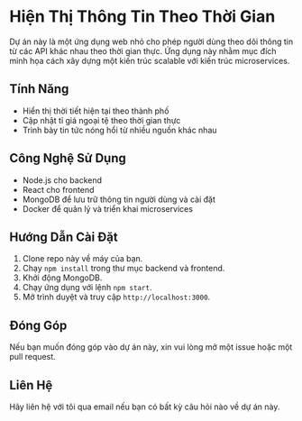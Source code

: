 # Hiện Thị Thông Tin Theo Thời Gian

Dự án này là một ứng dụng web nhỏ cho phép người dùng theo dõi thông tin từ các API khác nhau theo thời gian thực. Ứng dụng này nhằm mục đích minh họa cách xây dựng một kiến trúc scalable với kiến trúc microservices.

## Tính Năng
- Hiển thị thời tiết hiện tại theo thành phố
- Cập nhật tỉ giá ngoại tệ theo thời gian thực
- Trình bày tin tức nóng hổi từ nhiều nguồn khác nhau

## Công Nghệ Sử Dụng
- Node.js cho backend
- React cho frontend
- MongoDB để lưu trữ thông tin người dùng và cài đặt
- Docker để quản lý và triển khai microservices

## Hướng Dẫn Cài Đặt
1. Clone repo này về máy của bạn.
2. Chạy `npm install` trong thư mục backend và frontend.
3. Khởi động MongoDB.
4. Chạy ứng dụng với lệnh `npm start`.
5. Mở trình duyệt và truy cập `http://localhost:3000`.

## Đóng Góp
Nếu bạn muốn đóng góp vào dự án này, xin vui lòng mở một issue hoặc một pull request.

## Liên Hệ
Hãy liên hệ với tôi qua email nếu bạn có bất kỳ câu hỏi nào về dự án này.